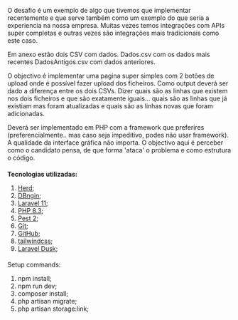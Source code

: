 O desafio é um exemplo de algo que tivemos que implementar recentemente e que serve também como um exemplo do que seria
a experiencia na nossa empresa. Muitas vezes temos integrações com APIs super completas e outras vezes são integrações
mais tradicionais como este caso.

Em anexo estão dois CSV com dados.
Dados.csv com os dados mais recentes
DadosAntigos.csv com dados anteriores.

O objectivo é implementar uma pagina super simples com 2 botões de upload onde é possível fazer upload dos ficheiros.
Como output deverá ser dado a diferença entre os dois CSVs. Dizer quais são as linhas que existem nos dois ficheiros e
que são exatamente iguais... quais são as linhas que já existiam mas foram atualizadas e quais são as linhas novas que
foram adicionadas.

Deverá ser implementado em PHP com a framework que preferires (preferencialmente.. mas caso seja impeditivo, podes não
usar framework). A qualidade da interface gráfica não importa. O objectivo aqui é perceber como o candidato pensa, de
que forma 'ataca' o problema e como estrutura o código.

####

<b>Tecnologias utilizadas:</b>

1) <a href="https://herd.laravel.com/">Herd</a>;
2) <a href="https://dbngin.com/">DBngin</a>;
3) <a href="https://laravel.com/">Laravel 11</a>;
4) <a href="https://www.php.net/">PHP 8.3</a>;
5) <a href="https://pestphp.com/">Pest 2</a>;
6) <a href="https://www.git-scm.com/">Git</a>;
7) <a href="https://github.com/">GitHub</a>;
8) <a href="https://tailwindcss.com/">tailwindcss</a>;
9) <a href="https://laravel.com/docs/11.x/dusk">Laravel Dusk</a>;

####

Setup commands:

1) npm install;
2) npm run dev;
3) composer install;
4) php artisan migrate;
5) php artisan storage:link;
